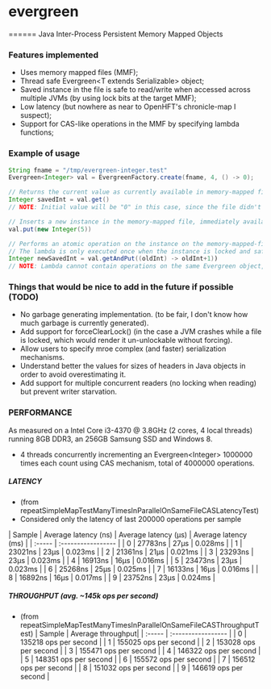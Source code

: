# evergreen
======
Java Inter-Process Persistent Memory Mapped Objects

### Features implemented
* Uses memory mapped files (MMF);
* Thread safe Evergreen\<T extends Serializable\> object;
* Saved instance in the file is safe to read/write when accessed across multiple JVMs (by using lock bits at the target MMF);
* Low latency (but nowhere as near to OpenHFT's chronicle-map I suspect);
* Support for CAS-like operations in the MMF by specifying lambda functions;

### Example of usage

```java
String fname = "/tmp/evergreen-integer.test"
Evergreen<Integer> val = EvergreenFactory.create(fname, 4, () -> 0);

// Returns the current value as currently available in memory-mapped file.
Integer savedInt = val.get()
// NOTE: Initial value will be "0" in this case, since the file didn't exist so we used the "() -> 0" lambda to seed the instance in the file.

// Inserts a new instance in the memory-mapped file, immediately available to other threads/processes/JVMs.
val.put(new Integer(5)) 

// Performs an atomic operation on the instance on the memory-mapped-file.
// The lambda is only executed once when the instance is locked and safe to edit. As such, it can have side-effects.
Integer newSavedInt = val.getAndPut((oldInt) -> oldInt+1)) 
// NOTE: Lambda cannot contain operations on the same Evergreen object, or a deadlock will occur!
```

### Things that would be nice to add in the future if possible (TODO)
* No garbage generating implementation. (to be fair, I don't know how much garbage is currently generated).
* Add support for forceClearLock() (in the case a JVM crashes while a file is locked, which would render it un-unlockable without forcing).
* Allow users to specify mroe complex (and faster) serialization mechanisms.
* Understand better the values for sizes of headers in Java objects in order to avoid overestimating it.
* Add support for multiple concurrent readers (no locking when reading) but prevent writer starvation. 

###  PERFORMANCE
As measured on a Intel Core i3-4370 @ 3.8GHz (2 cores, 4 local threads) running 8GB DDR3, an 256GB Samsung SSD and Windows 8.
* 4 threads concurrently incrementing an Evergreen\<Integer\> 1000000 times each count using CAS mechanism, total of 4000000 operations. 

##### LATENCY 
* (from repeatSimpleMapTestManyTimesInParallelOnSameFileCASLatencyTest)
* Considered only the latency of last 200000 operations per sample 

| Sample | Average latency (ns) | Average latency (μs) | Average latency (ms) |
| :----- | :----------------- |
| 0 | 27783ns | 27μs | 0.028ms |
| 1 | 23021ns | 23μs | 0.023ms |
| 2 | 21361ns | 21μs | 0.021ms |
| 3 | 23293ns | 23μs | 0.023ms |
| 4 | 16913ns | 16μs | 0.016ms |
| 5 | 23473ns | 23μs | 0.023ms |
| 6 | 25268ns | 25μs | 0.025ms |
| 7 | 16133ns | 16μs | 0.016ms |
| 8 | 16892ns | 16μs | 0.017ms |
| 9 | 23752ns | 23μs | 0.024ms |

##### THROUGHPUT (avg. ~145k ops per second)
* (from repeatSimpleMapTestManyTimesInParallelOnSameFileCASThroughputTest)
| Sample | Average throughput|
| :----- | :----------------- |
| 0 | 135218 ops per second |
| 1 | 155025 ops per second |
| 2 | 153028 ops per second |
| 3 | 155471 ops per second |
| 4 | 146322 ops per second |
| 5 | 148351 ops per second |
| 6 | 155572 ops per second |
| 7 | 156512 ops per second |
| 8 | 151032 ops per second |
| 9 | 146619 ops per second |

